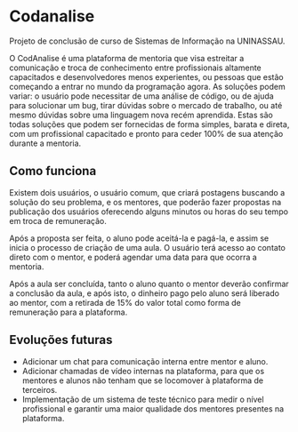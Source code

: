 # Codanalise

Projeto de conclusão de curso de Sistemas de Informação na UNINASSAU.

O CodAnalise é uma plataforma de mentoria que visa estreitar a comunicação e troca de conhecimento entre profissionais altamente capacitados e desenvolvedores menos experientes, ou pessoas que estão começando a entrar no mundo da programação agora. As soluções podem variar: o usuário pode necessitar de uma análise de código, ou de ajuda para solucionar um bug, tirar dúvidas sobre o mercado de trabalho, ou até mesmo dúvidas sobre uma linguagem nova recém aprendida. Estas são todas soluções que podem ser fornecidas de forma simples, barata e direta, com um profissional capacitado e pronto para ceder 100% de sua atenção durante a mentoria.

## Como funciona

Existem dois usuários, o usuário comum, que criará postagens buscando a solução do seu problema, e os mentores, que poderão fazer propostas na publicação dos usuários oferecendo alguns minutos ou horas do seu tempo em troca de remuneração.

Após a proposta ser feita, o aluno pode aceitá-la e pagá-la, e assim se inicia o processo de criação de uma aula. O usuário terá acesso ao contato direto com o mentor, e poderá agendar uma data para que ocorra a mentoria.

Após a aula ser concluída, tanto o aluno quanto o mentor deverão confirmar a conclusão da aula, e após isto, o dinheiro pago pelo aluno será liberado ao mentor, com a retirada de 15% do valor total como forma de remuneração para a plataforma.

## Evoluções futuras

- Adicionar um chat para comunicação interna entre mentor e aluno.
- Adicionar chamadas de vídeo internas na plataforma, para que os mentores e alunos não tenham que se locomover à plataforma de terceiros.
- Implementação de um sistema de teste técnico para medir o nível profissional e garantir uma maior qualidade dos mentores presentes na plataforma.
